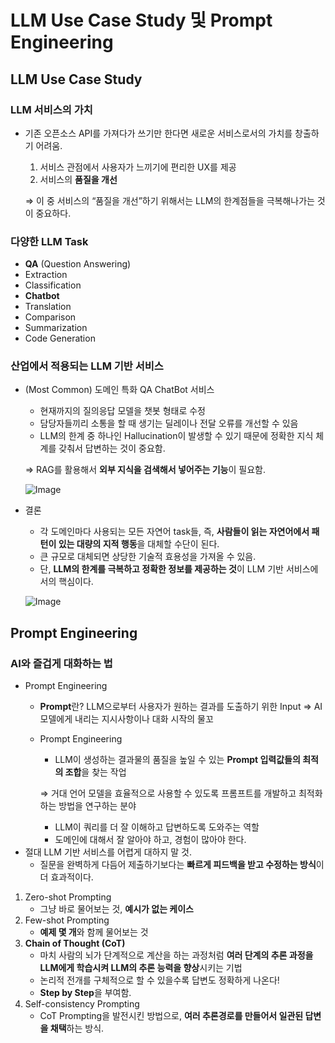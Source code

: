 # LLM Use Case Study 및 Prompt Engineering

## LLM Use Case Study

### LLM 서비스의 가치

- 기존 오픈소스 API를 가져다가 쓰기만 한다면 새로운 서비스로서의 가치를 창출하기 어려움.
    1. 서비스 관점에서 사용자가 느끼기에 편리한 UX를 제공
    2. 서비스의 **품질을 개선**
    
    ⇒ 이 중 서비스의 “품질을 개선”하기 위해서는 LLM의 한계점들을 극복해나가는 것이 중요하다.
    

### 다양한 LLM Task

- **QA** (Question Answering)
- Extraction
- Classification
- **Chatbot**
- Translation
- Comparison
- Summarization
- Code Generation

### 산업에서 적용되는 LLM 기반 서비스

- (Most Common) 도메인 특화 QA ChatBot 서비스
    - 현재까지의 질의응답 모델을 챗봇 형태로 수정
    - 담당자들끼리 소통을 할 때 생기는 딜레이나 전달 오류를 개선할 수 있음
    - LLM의 한계 중 하나인 Hallucination이 발생할 수 있기 때문에 정확한 지식 체계를 갖춰서 답변하는 것이 중요함.
    
    ⇒ RAG를 활용해서 **외부 지식을 검색해서 넣어주는 기능**이 필요함.
    
    ![Image](https://github.com/user-attachments/assets/24dbf5c5-c184-4713-86d7-1c2859e1f68a)
    
- 결론
    - 각 도메인마다 사용되는 모든 자연어 task들, 즉, **사람들이 읽는 자연어에서 패턴이 있는 대량의 지적 행동**을 대체할 수단이 된다.
    - 큰 규모로 대체되면 상당한 기술적 효용성을 가져올 수 있음.
    - 단, **LLM의 한계를 극복하고 정확한 정보를 제공하는 것**이 LLM 기반 서비스에서의 핵심이다.
    
    ![Image](https://github.com/user-attachments/assets/ff7834f1-856b-4a93-831e-79a1ca44fd0a)
    

## Prompt Engineering

### AI와 즐겁게 대화하는 법

- Prompt Engineering
    - **Prompt**란? LLM으로부터 사용자가 원하는 결과를 도출하기 위한 Input
    ⇒ AI 모델에게 내리는 지시사항이나 대화 시작의 물꼬
    - Prompt Engineering
        - LLM이 생성하는 결과물의 품질을 높일 수 있는 **Prompt 입력값들의 최적의 조합**을 찾는 작업
        
        ⇒ 거대 언어 모델을 효율적으로 사용할 수 있도록 프롬프트를 개발하고 최적화하는 방법을 연구하는 분야
        
        - LLM이 쿼리를 더 잘 이해하고 답변하도록 도와주는 역할
        - 도메인에 대해서 잘 알아야 하고, 경험이 많아야 한다.
- 절대 LLM 기반 서비스를 어렵게 대하지 말 것.
    - 질문을 완벽하게 다듬어 제출하기보다는 **빠르게 피드백을 받고 수정하는 방식**이 더 효과적이다.
1. Zero-shot Prompting
    - 그냥 바로 물어보는 것, **예시가 없는 케이스**
2. Few-shot Prompting
    - **예제 몇 개**와 함께 물어보는 것
3. **Chain of Thought (CoT)**
    - 마치 사람의 뇌가 단계적으로 계산을 하는 과정처럼 **여러 단계의 추론 과정을 LLM에게 학습시켜 LLM의 추론 능력을 향상**시키는 기법
    - 논리적 전개를 구체적으로 할 수 있을수록 답변도 정확하게 나온다!
    - **Step by Step**을 부여함.
4. Self-consistency Prompting
    - CoT Prompting을 발전시킨 방법으로, **여러 추론경로를 만들어서 일관된 답변을 채택**하는 방식.
